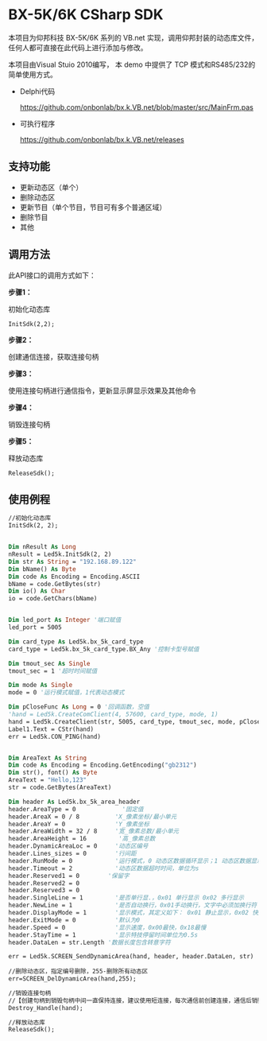 # BX-5K/6K CSharp SDK
本项目为仰邦科技 BX-5K/6K 系列的 VB.net 实现，调用仰邦封装的动态库文件，任何人都可直接在此代码上进行添加与修改。

本项目由Visual Stuio 2010编写， 本 demo 中提供了 TCP 模式和RS485/232的简单使用方式。

* Delphi代码

  https://github.com/onbonlab/bx.k.VB.net/blob/master/src/MainFrm.pas

* 可执行程序

  https://github.com/onbonlab/bx.k.VB.net/releases



## 支持功能

* 更新动态区（单个）
* 删除动态区
* 更新节目（单个节目，节目可有多个普通区域）
* 删除节目
* 其他

## 调用方法

此API接口的调用方式如下：

**步骤1：**

初始化动态库

```
InitSdk(2,2);
```

**步骤2：**

创建通信连接，获取连接句柄

**步骤3：**

使用连接句柄进行通信指令，更新显示屏显示效果及其他命令

**步骤4：**

销毁连接句柄

**步骤5：**

释放动态库

```
ReleaseSdk();
```

## 使用例程

```vb
//初始化动态库
InitSdk(2, 2);


Dim nResult As Long
nResult = Led5k.InitSdk(2, 2)
Dim str As String = "192.168.89.122"
Dim bName() As Byte
Dim code As Encoding = Encoding.ASCII
bName = code.GetBytes(str)
Dim io() As Char
io = code.GetChars(bName)


Dim led_port As Integer '端口赋值
led_port = 5005

Dim card_type As Led5k.bx_5k_card_type
card_type = Led5k.bx_5k_card_type.BX_Any '控制卡型号赋值

Dim tmout_sec As Single
tmout_sec = 1 '超时时间赋值

Dim mode As Single
mode = 0 '运行模式赋值，1代表动态模式

Dim pCloseFunc As Long = 0 '回调函数，空值
'hand = Led5k.CreateComClient(4, 57600, card_type, mode, 1)
hand = Led5k.CreateClient(str, 5005, card_type, tmout_sec, mode, pCloseFunc)
Label1.Text = CStr(hand)
err = Led5k.CON_PING(hand)


Dim AreaText As String
Dim code As Encoding = Encoding.GetEncoding("gb2312")
Dim str(), font() As Byte
AreaText = "Hello,123"
str = code.GetBytes(AreaText)

Dim header As Led5k.bx_5k_area_header
header.AreaType = 0             '固定值
header.AreaX = 0 / 8          'X_像素坐标/最小单元
header.AreaY = 0              'Y_像素坐标
header.AreaWidth = 32 / 8     '宽_像素总数/最小单元
header.AreaHeight = 16         '高_像素总数
header.DynamicAreaLoc = 0     '动态区编号
header.Lines_sizes = 0        '行间距
header.RunMode = 0            '运行模式，0 动态区数据循环显示；1 动态区数据显示完成后静止显示最后1页数据；2动态区域数据循环显示，超过设定时间后动态区仍未更新时删除动态区。
header.Timeout = 2            '动态区数据超时时间，单位为s
header.Reserved1 = 0        '保留字
header.Reserved2 = 0
header.Reserved3 = 0
header.SingleLine = 1         '是否单行显.，0x01 单行显示 0x02 多行显示
header.NewLine = 1            '是否自动换行，0x01手动换行，文字中必须加换行符；0x02自动换行。
header.DisplayMode = 1        '显示模式，其定义如下： 0x01 静止显示，0x02 快速打出，0x03 向左移动，0x04 向右移动，0x05向上移动，0x06 向下移动
header.ExitMode = 0           '默认为0
header.Speed = 0              '显示速度，0x00最快，0x18最慢
header.StayTime = 1           '显示特技停留时间单位为0.5s
header.DataLen = str.Length '数据长度包含转意字符

err = Led5k.SCREEN_SendDynamicArea(hand, header, header.DataLen, str)
  
//删除动态区，指定编号删除，255-删除所有动态区
err=SCREEN_DelDynamicArea(hand,255);

//销毁连接句柄
//【创建句柄到销毁句柄中间一直保持连接，建议使用短连接，每次通信前创建连接，通信后销毁连接】
Destroy_Handle(hand);

//释放动态库
ReleaseSdk();
```

